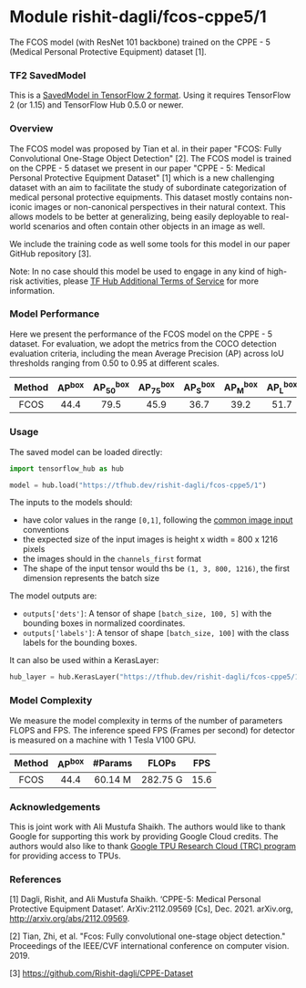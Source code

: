 # Module rishit-dagli/fcos-cppe5/1

The FCOS model (with ResNet 101 backbone) trained on the CPPE - 5 (Medical Personal Protective Equipment) dataset [1].

<!-- task: image-object-detection -->
<!-- network-architecture: fcos -->
<!-- dataset: cppe-5 -->
<!-- fine-tunable: false -->
<!-- license: apache-2.0 -->
<!-- format: saved_model_2 -->
<!-- asset-path: https://storage.googleapis.com/cppe-5/trained_models/fcos/tf_fcos.tar.gz -->

### TF2 SavedModel
This is a [SavedModel in TensorFlow 2 format](https://www.tensorflow.org/hub/tf2_saved_model). Using it requires TensorFlow 2 (or 1.15) and TensorFlow Hub 0.5.0 or newer.

### Overview
The FCOS model was proposed by Tian et al. in their paper "FCOS: Fully Convolutional One-Stage Object Detection" [2]. The FCOS model is trained on the CPPE - 5 dataset we present in our paper "CPPE - 5: Medical Personal Protective Equipment Dataset" [1] which is a new challenging dataset with an aim to facilitate the study of subordinate categorization of medical personal protective equipments. This dataset mostly contains non-iconic images or non-canonical perspectives in their natural context. This allows models to be better at generalizing, being easily deployable to real-world scenarios and often contain other objects in an image as well.

We include the training code as well some tools for this model in our paper GitHub repository [3].

Note: In no case should this model be used to engage in any kind of high-risk activities, please [TF Hub Additional Terms of Service](https://tfhub.dev/terms#hra) for more information.

### Model Performance
Here we present the performance of the FCOS model on the CPPE - 5 dataset. For evaluation, we adopt the metrics from the COCO detection evaluation criteria, including the mean Average Precision (AP) across IoU thresholds ranging from 0.50 to 0.95 at different scales.

|   Method    | AP<sup>box</sup> | AP<sub>50</sub><sup>box</sup> | AP<sub>75</sub><sup>box</sup> | AP<sub>S</sub><sup>box</sup> | AP<sub>M</sub><sup>box</sup> | AP<sub>L</sub><sup>box</sup> |
| :---------: | :--------------: | :---------------------------: | :---------------------------: | :--------------------------: | :--------------------------: | :--------------------------: |
| FCOS | 44.4 | 79.5 | 45.9 | 36.7 | 39.2 | 51.7 |

### Usage
The saved model can be loaded directly:

```py
import tensorflow_hub as hub

model = hub.load("https://tfhub.dev/rishit-dagli/fcos-cppe5/1")
```

The inputs to the models should:

- have color values in the range `[0,1]`, following the [common image input](https://www.tensorflow.org/hub/common_signatures/images#input) conventions
- the expected size of the input images is height x width = 800 x 1216 pixels
- the images should in the `channels_first` format
- The shape of the input tensor would ths be `(1, 3, 800, 1216)`, the first dimension represents the batch size

The model outputs are:

- `outputs['dets']`: A tensor of shape `[batch_size, 100, 5]` with the bounding boxes in normalized coordinates.
- `outputs['labels']`: A tensor of shape `[batch_size, 100]` with the class labels for the bounding boxes.

It can also be used within a KerasLayer:

```py
hub_layer = hub.KerasLayer("https://tfhub.dev/rishit-dagli/fcos-cppe5/1")
```

### Model Complexity
We measure the model complexity in terms of the number of parameters FLOPS and FPS. The inference speed FPS (Frames per second) for detector is measured on a machine with 1 Tesla V100 GPU.

|          Method           |      AP<sup>box</sup>      | #Params  |   FLOPs   | FPS  |
|:-------------------------:|:--------------------------:|:--------:|:---------:|:----:|
|        FCOS               |            44.4            | 60.14 M  | 282.75 G  | 15.6 |

### Acknowledgements

This is joint work with Ali Mustufa Shaikh. The authors would like to thank Google for supporting this work by providing Google Cloud credits. The authors would also like to thank [Google TPU Research Cloud (TRC) program](https://sites.research.google/trc) for providing access to TPUs.

### References

[1] Dagli, Rishit, and Ali Mustufa Shaikh. ‘CPPE-5: Medical Personal Protective Equipment Dataset’. ArXiv:2112.09569 [Cs], Dec. 2021. arXiv.org, http://arxiv.org/abs/2112.09569.

[2] Tian, Zhi, et al. "Fcos: Fully convolutional one-stage object detection." Proceedings of the IEEE/CVF international conference on computer vision. 2019.

[3] https://github.com/Rishit-dagli/CPPE-Dataset